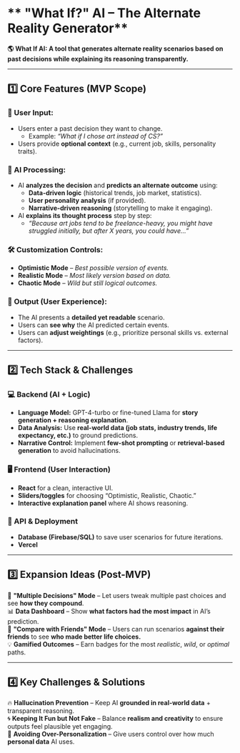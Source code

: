 # ** "What If?" AI – The Alternate Reality Generator**  
**🌎 What If AI: A tool that generates alternate reality scenarios based on past decisions while explaining its reasoning transparently.**  

---

## **1️⃣ Core Features (MVP Scope)**  

### **🔮 User Input:**  
- Users enter a past decision they want to change.  
  - Example: *“What if I chose art instead of CS?”*  
- Users provide **optional context** (e.g., current job, skills, personality traits).  

### **🧠 AI Processing:**  
- AI **analyzes the decision** and **predicts an alternate outcome** using:  
  - **Data-driven logic** (historical trends, job market, statistics).  
  - **User personality analysis** (if provided).  
  - **Narrative-driven reasoning** (storytelling to make it engaging).  
- AI **explains its thought process** step by step:  
  - *“Because art jobs tend to be freelance-heavy, you might have struggled initially, but after X years, you could have…”*  

### **🛠 Customization Controls:**  
- **Optimistic Mode** – *Best possible version of events.*  
- **Realistic Mode** – *Most likely version based on data.*  
- **Chaotic Mode** – *Wild but still logical outcomes.*  

### **📖 Output (User Experience):**  
- The AI presents a **detailed yet readable** scenario.  
- Users can **see why** the AI predicted certain events.  
- Users can **adjust weightings** (e.g., prioritize personal skills vs. external factors).  

---

## **2️⃣ Tech Stack & Challenges**  

### **💻 Backend (AI + Logic)**  
- **Language Model:** GPT-4-turbo or fine-tuned Llama for **story generation + reasoning explanation**.  
- **Data Analysis:** Use **real-world data (job stats, industry trends, life expectancy, etc.)** to ground predictions.  
- **Narrative Control:** Implement **few-shot prompting** or **retrieval-based generation** to avoid hallucinations.  

### **🖥 Frontend (User Interaction)**  
- **React** for a clean, interactive UI.  
- **Sliders/toggles** for choosing “Optimistic, Realistic, Chaotic.”  
- **Interactive explanation panel** where AI shows reasoning.  

### **🔗 API & Deployment**   
- **Database (Firebase/SQL)** to save user scenarios for future iterations.  
- **Vercel**
---

## **3️⃣ Expansion Ideas (Post-MVP)**  
🚀 **"Multiple Decisions" Mode** – Let users tweak multiple past choices and see **how they compound**.  
📊 **Data Dashboard** – Show **what factors had the most impact** in AI’s prediction.  
🤝 **"Compare with Friends" Mode** – Users can run scenarios **against their friends** to see **who made better life choices.**  
💡 **Gamified Outcomes** – Earn badges for the most *realistic*, *wild*, or *optimal* paths.  

---

## **4️⃣ Key Challenges & Solutions**  
🔥 **Hallucination Prevention** – Keep AI **grounded in real-world data** + transparent reasoning.  
🌀 **Keeping It Fun but Not Fake** – Balance **realism and creativity** to ensure outputs feel plausible yet engaging.  
💬 **Avoiding Over-Personalization** – Give users control over how much **personal data** AI uses.  
